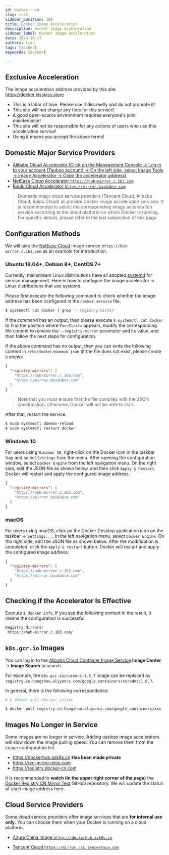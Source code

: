 ```yaml
---
id: docker-rush 
slug: rush 
sidebar_position: 100 
title: Docker Image Acceleration
description: Docker image acceleration 
sidebar_label: Docker Image Acceleration
date: 2024-10-27
authors: lian
tags: [docker]
keywords: [docker]

---
```

## Exclusive Acceleration

The image acceleration address provided by this site: https://docker.kisskiss.store

- This is a labor of love. Please use it discreetly and do not promote it!
- This site will not charge any fees for this service!
- A good open-source environment requires everyone's joint maintenance!
- This site will not be responsible for any actions of users who use this acceleration service!
- Using it means you accept the above terms!

## Domestic Major Service Providers
* [Alibaba Cloud Accelerator (Click on the Management Console -> Log in to your account (Taobao account) -> On the left side, select Image Tools -> Image Accelerator -> Copy the accelerator address)](https://cr.console.aliyun.com/cn-hangzhou/instances)
* [NetEase Cloud Accelerator `https://hub-mirror.c.163.com`](https://www.163yun.com/help/documents/56918246390157312)
* [Baidu Cloud Accelerator `https://mirror.baidubce.com`](https://cloud.baidu.com/doc/CCE/s/Yjxppt74z#UsingDockerHubAccelerator)

> Domestic major cloud service providers (Tencent Cloud, Alibaba Cloud, Baidu Cloud) all provide Docker image acceleration services. It is recommended to select the corresponding image acceleration service according to the cloud platform on which Docker is running. For specific details, please refer to the last subsection of this page.

## Configuration Methods

We will take the [NetEase Cloud](https://www.163yun.com/) image service `https://hub-mirror.c.163.com` as an example for introduction.

### Ubuntu 16.04+, Debian 8+, CentOS 7+

Currently, mainstream Linux distributions have all adopted [systemd](https://systemd.io/) for service management. Here is how to configure the image accelerator in Linux distributions that use systemd.

Please first execute the following command to check whether the image address has been configured in the `docker.service` file.

```bash
$ systemctl cat docker | grep '--registry-mirror'
```

If the command has an output, then please execute `$ systemctl cat docker` to find the position where `ExecStart=` appears, modify the corresponding file content to remove the `--registry-mirror` parameter and its value, and then follow the next steps for configuration.

If the above command has no output, then you can write the following content in `/etc/docker/daemon.json` (if the file does not exist, please create it anew):

```json
{
  "registry-mirrors": [
    "https://hub-mirror.c.163.com",
    "https://mirror.baidubce.com"
  ]
}
```

> Note that you must ensure that the file complies with the JSON specification; otherwise, Docker will not be able to start.

After that, restart the service.

```bash
$ sudo systemctl daemon-reload
$ sudo systemctl restart docker
```

### Windows 10

For users using `Windows 10`, right-click on the Docker icon in the taskbar tray and select `Settings` from the menu. After opening the configuration window, select `Docker Engine` from the left navigation menu. On the right side, edit the JSON file as shown below, and then click `Apply & Restart`. Docker will restart and apply the configured image address.

```json
{
  "registry-mirrors": [
    "https://hub-mirror.c.163.com",
    "https://mirror.baidubce.com"
  ]
}
```

### macOS

For users using macOS, click on the Docker Desktop application icon on the taskbar -> `Settings...`. In the left navigation menu, select `Docker Engine`. On the right side, edit the JSON file as shown below. After the modification is completed, click the `Apply & restart` button. Docker will restart and apply the configured image address.

```json
{
  "registry-mirrors": [
    "https://hub-mirror.c.163.com",
    "https://mirror.baidubce.com"
  ]
}
```

## Checking if the Accelerator Is Effective

Execute `$ docker info`. If you see the following content in the result, it means the configuration is successful.

```bash
Registry Mirrors:
 https://hub-mirror.c.163.com/
```

## `k8s.gcr.io` Images

You can log in to the [Alibaba Cloud Container Image Service](https://www.aliyun.com/product/acr?source=5176.11533457&userCode=8lx5zmtu&type=copy) **Image Center** -> **Image Search** to search.

For example, the `k8s.gcr.io/coredns:1.6.7` image can be replaced by `registry.cn-hangzhou.aliyuncs.com/google_containers/coredns:1.6.7`.

In general, there is the following correspondence:

```bash
# $ docker pull k8s.gcr.io/xxx

$ docker pull registry.cn-hangzhou.aliyuncs.com/google_containers/xxx
```

## Images No Longer in Service

Some images are no longer in service. Adding useless image accelerators will slow down the image pulling speed. You can remove them from the image configuration list.

* https://dockerhub.azk8s.cn **Has been made private**
* https://reg-mirror.qiniu.com
* https://registry.docker-cn.com

It is recommended to **watch (in the upper right corner of the page)** the [Docker Registry CN Mirror Test](https://github.com/docker-practice/docker-registry-cn-mirror-test) GitHub repository. We will update the status of each image address here.

## Cloud Service Providers

Some cloud service providers offer image services that are **for internal use only**. You can choose them when your Docker is running on a cloud platform.

* [Azure China Image `https://dockerhub.azk8s.cn`](https://github.com/Azure/container-service-for-azure-china/blob/master/aks/README.md#22-container-registry-proxy)

* [Tencent Cloud `https://mirror.ccs.tencentyun.com`](https://cloud.tencent.com/act/cps/redirect?redirect=10058&cps_key=3a5255852d5db99dcd5da4c72f05df61)